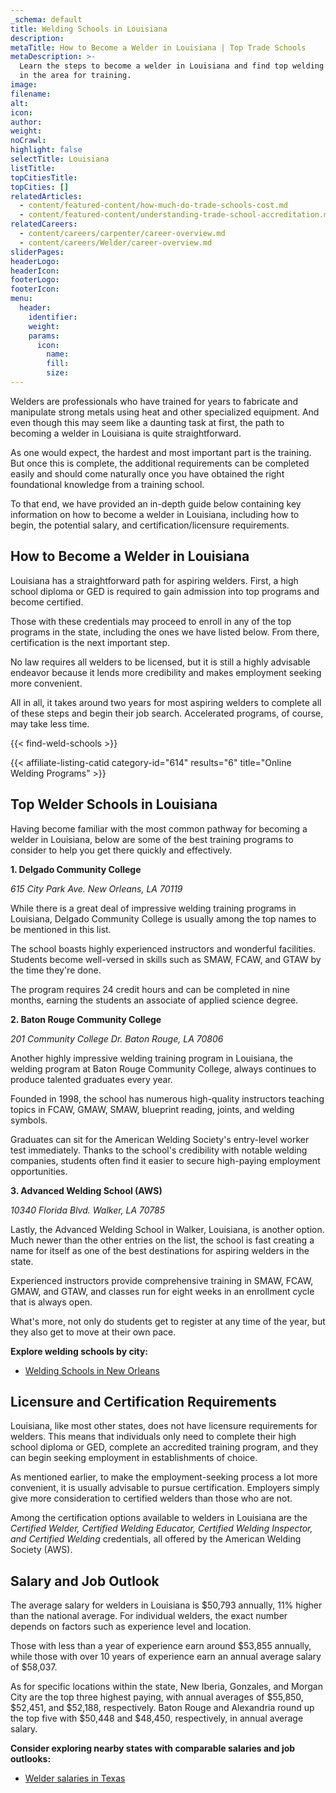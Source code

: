 ```yaml
---
_schema: default
title: Welding Schools in Louisiana
description:
metaTitle: How to Become a Welder in Louisiana | Top Trade Schools
metaDescription: >-
  Learn the steps to become a welder in Louisiana and find top welding schools
  in the area for training.
image:
filename:
alt:
icon:
author:
weight:
noCrawl:
highlight: false
selectTitle: Louisiana
listTitle:
topCitiesTitle:
topCities: []
relatedArticles:
  - content/featured-content/how-much-do-trade-schools-cost.md
  - content/featured-content/understanding-trade-school-accreditation.md
relatedCareers:
  - content/careers/carpenter/career-overview.md
  - content/careers/Welder/career-overview.md
sliderPages:
headerLogo:
headerIcon:
footerLogo:
footerIcon:
menu:
  header:
    identifier:
    weight:
    params:
      icon:
        name:
        fill:
        size:
---
```

Welders are professionals who have trained for years to fabricate and manipulate strong metals using heat and other specialized equipment. And even though this may seem like a daunting task at first, the path to becoming a welder in Louisiana is quite straightforward.

As one would expect, the hardest and most important part is the training. But once this is complete, the additional requirements can be completed easily and should come naturally once you have obtained the right foundational knowledge from a training school.

To that end, we have provided an in-depth guide below containing key information on how to become a welder in Louisiana, including how to begin, the potential salary, and certification/licensure requirements.

## **How to Become a Welder in Louisiana**

Louisiana has a straightforward path for aspiring welders. First, a high school diploma or GED is required to gain admission into top programs and become certified.

Those with these credentials may proceed to enroll in any of the top programs in the state, including the ones we have listed below. From there, certification is the next important step.

No law requires all welders to be licensed, but it is still a highly advisable endeavor because it lends more credibility and makes employment seeking more convenient.

All in all, it takes around two years for most aspiring welders to complete all of these steps and begin their job search. Accelerated programs, of course, may take less time.

{{< find-weld-schools >}}

{{< affiliate-listing-catid category-id="614" results="6" title="Online Welding Programs" >}}

## **Top Welder Schools in Louisiana**

Having become familiar with the most common pathway for becoming a welder in Louisiana, below are some of the best training programs to consider to help you get there quickly and effectively.

**1\. Delgado Community College**

*615 City Park Ave. New Orleans, LA 70119*

While there is a great deal of impressive welding training programs in Louisiana, Delgado Community College is usually among the top names to be mentioned in this list.

The school boasts highly experienced instructors and wonderful facilities. Students become well-versed in skills such as SMAW, FCAW, and GTAW by the time they're done.

The program requires 24 credit hours and can be completed in nine months, earning the students an associate of applied science degree.

**2\. Baton Rouge Community College**

*201 Community College Dr. Baton Rouge, LA 70806*

Another highly impressive welding training program in Louisiana, the welding program at Baton Rouge Community College, always continues to produce talented graduates every year.

Founded in 1998, the school has numerous high-quality instructors teaching topics in FCAW, GMAW, SMAW, blueprint reading, joints, and welding symbols.

Graduates can sit for the American Welding Society's entry-level worker test immediately. Thanks to the school's credibility with notable welding companies, students often find it easier to secure high-paying employment opportunities.

**3\. Advanced Welding School (AWS)**

*10340 Florida Blvd. Walker, LA 70785*

Lastly, the Advanced Welding School in Walker, Louisiana, is another option. Much newer than the other entries on the list, the school is fast creating a name for itself as one of the best destinations for aspiring welders in the state.

Experienced instructors provide comprehensive training in SMAW, FCAW, GMAW, and GTAW, and classes run for eight weeks in an enrollment cycle that is always open.

What's more, not only do students get to register at any time of the year, but they also get to move at their own pace.

**Explore welding schools by city:**

* [Welding Schools in New Orleans](https://toptradeschools.com/near-you/welder/louisiana/new-orleans/)

## **Licensure and Certification Requirements**

Louisiana, like most other states, does not have licensure requirements for welders. This means that individuals only need to complete their high school diploma or GED, complete an accredited training program, and they can begin seeking employment in establishments of choice.

As mentioned earlier, to make the employment-seeking process a lot more convenient, it is usually advisable to pursue certification. Employers simply give more consideration to certified welders than those who are not.

Among the certification options available to welders in Louisiana are the *Certified Welder, Certified Welding Educator, Certified Welding Inspector, and Certified Welding* credentials, all offered by the American Welding Society (AWS).

## **Salary and Job Outlook**

The average salary for welders in Louisiana is $50,793 annually, 11% higher than the national average. For individual welders, the exact number depends on factors such as experience level and location.

Those with less than a year of experience earn around $53,855 annually, while those with over 10 years of experience earn an annual average salary of $58,037.

As for specific locations within the state, New Iberia, Gonzales, and Morgan City are the top three highest paying, with annual averages of $55,850, $52,451, and $52,188, respectively. Baton Rouge and Alexandria round up the top five with $50,448 and $48,450, respectively, in annual average salary.

**Consider exploring nearby states with comparable salaries and job outlooks:**

* [Welder salaries in Texas](https://toptradeschools.com/near-you/welder/texas/)
